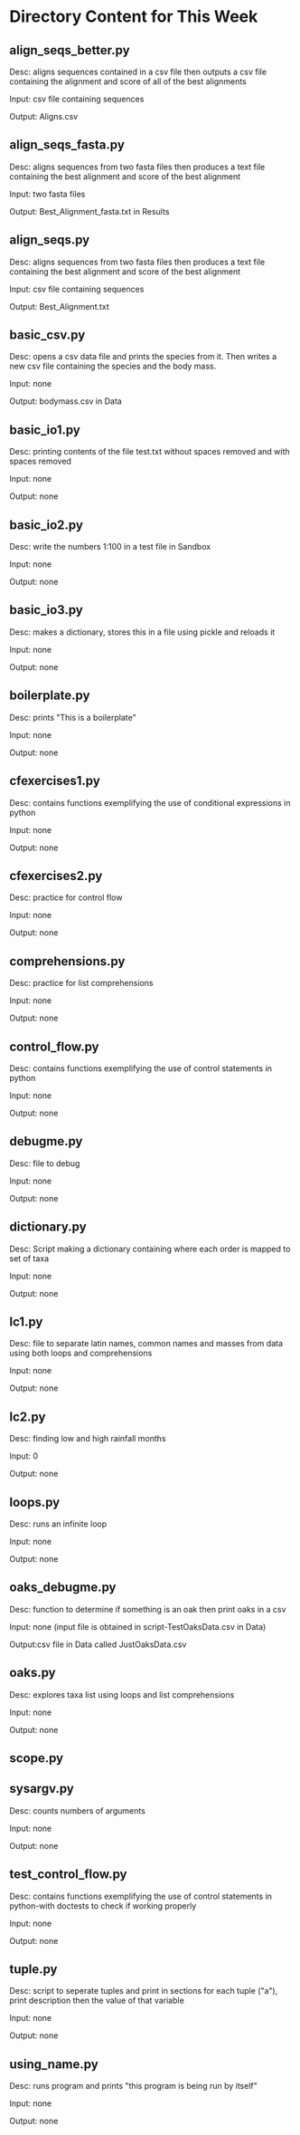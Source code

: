 # Directory Content for This Week


## align_seqs_better.py



Desc: aligns sequences contained in a csv file then outputs a csv file containing the alignment and score of all of the best alignments

 

Input: csv file containing sequences

 

Output: Aligns.csv
## align_seqs_fasta.py



Desc: aligns sequences from two fasta files then produces a text file containing the best alignment and score of the best alignment

 

Input: two fasta files 

 

Output: Best_Alignment_fasta.txt in Results
## align_seqs.py



Desc: aligns sequences from two fasta files then produces a text file containing the best alignment and score of the best alignment

 

Input: csv file containing sequences

 

Output: Best_Alignment.txt
## basic_csv.py



Desc: opens a csv data file and prints the species from it. Then writes a new csv file containing the species and the body mass.

 

Input: none

 

Output: bodymass.csv in Data
## basic_io1.py



Desc: printing contents of the file test.txt without spaces removed and with spaces removed

 

Input: none

 

Output: none
## basic_io2.py



Desc: write the numbers 1:100 in a test file in Sandbox

 

Input: none

 

Output: none
## basic_io3.py



Desc: makes a dictionary, stores this in a file using pickle and reloads it

 

Input: none

 

Output: none
## boilerplate.py



Desc: prints "This is a boilerplate"

 

Input: none

 

Output: none
## cfexercises1.py



Desc: contains functions exemplifying the use of conditional expressions in python

 

Input: none

 

Output: none
## cfexercises2.py



Desc: practice for control flow

 

Input: none

 

Output: none
## comprehensions.py



Desc: practice for list comprehensions

 

Input: none

 

Output: none
## control_flow.py



Desc: contains functions exemplifying the use of control statements in python

 

Input: none

 

Output: none
## debugme.py



Desc: file to debug

 

Input: none

 

Output: none
## dictionary.py



Desc: Script making a dictionary containing where each order is mapped to set of taxa

 

Input: none

 

Output: none
## lc1.py



Desc: file to separate latin names, common names and masses from data using both loops and comprehensions

 

Input: none

 

Output: none
## lc2.py



Desc: finding low and high rainfall months

 

Input: 0

 

Output: none
## loops.py



Desc: runs an infinite loop

 

Input: none

 

Output: none
## oaks_debugme.py



Desc: function to determine if something is an oak then print oaks in a csv

 

Input: none (input file is obtained in script-TestOaksData.csv in Data)

 

Output:csv file in Data called JustOaksData.csv
## oaks.py



Desc: explores taxa list using loops and list comprehensions

 

Input: none

 

Output: none
## scope.py




 


 

## sysargv.py



Desc: counts numbers of arguments

 

Input: none

 

Output: none
## test_control_flow.py



Desc: contains functions exemplifying the use of control statements in python-with doctests to check if working properly

 

Input: none

 

Output: none
## tuple.py



Desc: script to seperate tuples and print in sections
for each tuple ("a"), print description then the value of that variable

 

Input: none

 

Output: none
## using_name.py



Desc: runs program and prints "this program is being run by itself"

 

Input: none

 

Output: none
